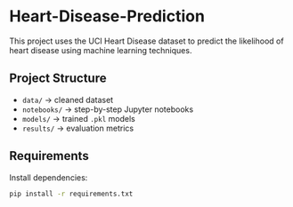 # Heart-Disease-Prediction
This project uses the UCI Heart Disease dataset to predict the likelihood of heart disease using machine learning techniques.

## Project Structure
- `data/` → cleaned dataset
- `notebooks/` → step-by-step Jupyter notebooks
- `models/` → trained `.pkl` models
- `results/` → evaluation metrics

## Requirements
Install dependencies:
```bash
pip install -r requirements.txt
